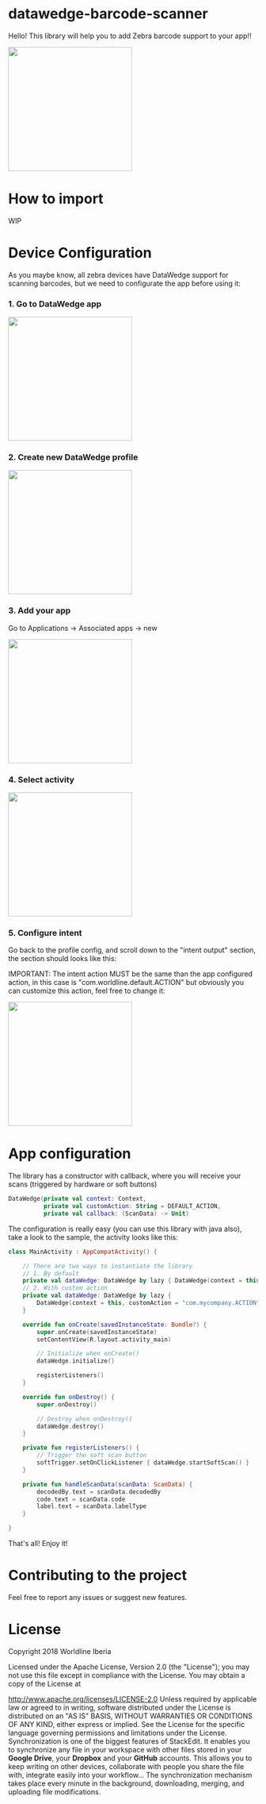# datawedge-barcode-scanner

Hello! This library will help you to add Zebra barcode support to your app!!

<img src="https://github.com/worldline-spain/datawedge-barcode-scanner/blob/master/art/demo.gif" width="250" />

# How to import

WIP

# Device Configuration

As you maybe know, all zebra devices have DataWedge support for scanning barcodes, but we need to configurate the app before using it:

### 1. Go to DataWedge app
<img src="https://github.com/worldline-spain/datawedge-barcode-scanner/blob/master/art/0.jpg" width="250" />

### 2. Create new DataWedge profile
<img src="https://github.com/worldline-spain/datawedge-barcode-scanner/blob/master/art/1.jpg" width="250" />

### 3. Add your app
Go to Applications -> Associated apps -> new

<img src="https://github.com/worldline-spain/datawedge-barcode-scanner/blob/master/art/2.jpg" width="250" />

### 4. Select activity
<img src="https://github.com/worldline-spain/datawedge-barcode-scanner/blob/master/art/4.jpg" width="250" />

### 5. Configure intent
Go back to the profile config, and scroll down to the "intent output" section, the section should looks like this:

IMPORTANT: The intent action MUST be the same than the app configured action, in this case is "com.worldline.default.ACTION" but obviously you can customize this action, feel free to change it:

<img src="https://github.com/worldline-spain/datawedge-barcode-scanner/blob/master/art/5.jpg" width="250" />

# App configuration

The library has a constructor with callback, where you will receive your scans (triggered by hardware or soft buttons)

```kotlin
DataWedge(private val context: Context,
          private val customAction: String = DEFAULT_ACTION,
          private val callback: (ScanData) -> Unit)
```

The configuration is really easy (you can use this library with java also), take a look to the sample, the activity looks like this:

```kotlin
class MainActivity : AppCompatActivity() {

    // There are two ways to instantiate the library
    // 1. By default
    private val dataWedge: DataWedge by lazy { DataWedge(context = this, callback = { handleScanData(it) }) }
    // 2. With custom action
    private val dataWedge: DataWedge by lazy {
        DataWedge(context = this, customAction = "com.mycompany.ACTION", callback = { handleScanData(it) })
    }

    override fun onCreate(savedInstanceState: Bundle?) {
        super.onCreate(savedInstanceState)
        setContentView(R.layout.activity_main)

        // Initialize when onCreate()
        dataWedge.initialize()

        registerListeners()
    }

    override fun onDestroy() {
        super.onDestroy()

        // Destroy when onDestroy()
        dataWedge.destroy()
    }

    private fun registerListeners() {
        // Trigger the soft scan button
        softTrigger.setOnClickListener { dataWedge.startSoftScan() }
    }

    private fun handleScanData(scanData: ScanData) {
        decodedBy.text = scanData.decodedBy
        code.text = scanData.code
        label.text = scanData.labelType
    }

}
```

That's all! Enjoy it!
# 
# Contributing to the project
Feel free to report any issues or suggest new features.

# License
Copyright 2018 Worldline Iberia

Licensed under the Apache License, Version 2.0 (the "License"); you may not use this file except in compliance with the License. You may obtain a copy of the License at

http://www.apache.org/licenses/LICENSE-2.0 Unless required by applicable law or agreed to in writing, software distributed under the License is distributed on an "AS IS" BASIS, WITHOUT WARRANTIES OR CONDITIONS OF ANY KIND, either express or implied. See the License for the specific language governing permissions and limitations under the License.
Synchronization is one of the biggest features of StackEdit. It enables you to synchronize any file in your workspace with other files stored in your **Google Drive**, your **Dropbox** and your **GitHub** accounts. This allows you to keep writing on other devices, collaborate with people you share the file with, integrate easily into your workflow... The synchronization mechanism takes place every minute in the background, downloading, merging, and uploading file modifications.
